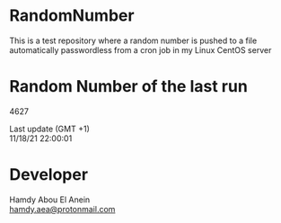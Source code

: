 # RandomNumber    
This is a test repository where a random number is pushed to a file automatically passwordless from a cron job in my Linux CentOS server    
# Random Number of the last run   
4627
      
Last update (GMT +1)    
11/18/21 22:00:01
# Developer    
Hamdy Abou El Anein   
hamdy.aea@protonmail.com
